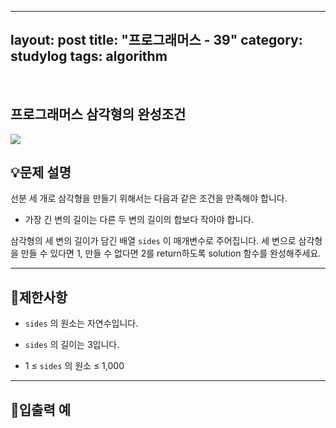 ﻿
---
layout: post
title: "프로그래머스 - 39"
category: studylog
tags: algorithm
---

<br>

## 프로그래머스 삼각형의 완성조건


![](https://velog.velcdn.com/images/dlsdud9098/post/e1464da6-734f-4172-a5d3-8df73b71a328/image.png)
## 💡문제 설명
선분 세 개로 삼각형을 만들기 위해서는 다음과 같은 조건을 만족해야 합니다.


* 가장 긴 변의 길이는 다른 두 변의 길이의 합보다 작아야 합니다.


삼각형의 세 변의 길이가 담긴 배열 ```sides```
이 매개변수로 주어집니다. 세 변으로 삼각형을 만들 수 있다면 1, 만들 수 없다면 2를 return하도록 solution 함수를 완성해주세요.


---




## 🚫제한사항


* ```sides```
의 원소는 자연수입니다.




* ```sides```
의 길이는 3입니다.




* 1 ≤ ```sides```
의 원소 ≤ 1,000




---




## 🔢입출력 예


